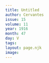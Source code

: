 ```yaml
---
title: Untitled
author: Cervantes
issue: 15
volume: 11
year: 1916
month: 47
day: V
tags:
layout: page.njk
image:
---
```



